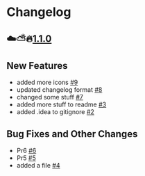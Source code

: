 # Changelog

## ☁️⛅🔥[1.1.0](https://github.com/howettl/release-notes-test/releases/tag/cloud-1.1.0)
## New Features

-  added more icons [#9](https://github.com/howettl/release-notes-test/pull/9)
-  updated changelog format [#8](https://github.com/howettl/release-notes-test/pull/8)
-  changed some stuff [#7](https://github.com/howettl/release-notes-test/pull/7)
-  added more stuff to readme [#3](https://github.com/howettl/release-notes-test/pull/3)
-  added .idea to gitignore [#2](https://github.com/howettl/release-notes-test/pull/2)
## Bug Fixes and Other Changes

-  Pr6 [#6](https://github.com/howettl/release-notes-test/pull/6)
-  Pr5 [#5](https://github.com/howettl/release-notes-test/pull/5)
-  added a file [#4](https://github.com/howettl/release-notes-test/pull/4)
